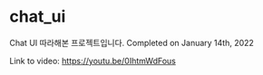 # chat_ui

Chat UI 따라해본 프로젝트입니다.
Completed on January 14th, 2022

Link to video: 
https://youtu.be/0IhtmWdFous
